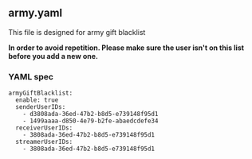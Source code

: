 ## army.yaml
This file is designed for army gift blacklist

**In order to avoid repetition. Please make sure the user isn't on this list before you add a new one.**

### YAML spec

```
armyGiftBlacklist:
  enable: true
  senderUserIDs:
    - d3808ada-36ed-47b2-b8d5-e739148f95d1
    - 1499aaaa-d850-4e79-b2fe-abaedcdefe34
  receiverUserIDs:
    - 3808ada-36ed-47b2-b8d5-e739148f95d1
  streamerUserIDs:
    - 3808ada-36ed-47b2-b8d5-e739148f95d1
```
